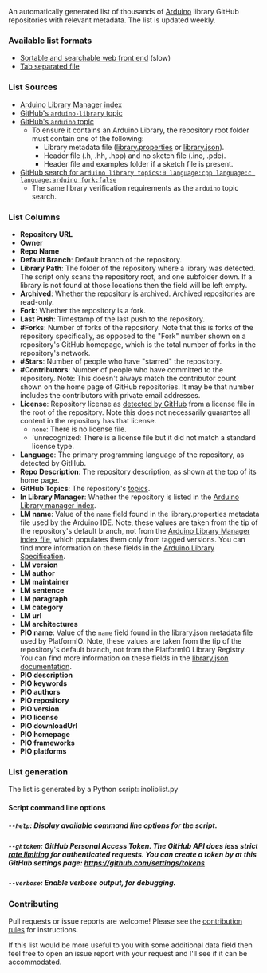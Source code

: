 An automatically generated list of thousands of [Arduino](http://arduino.cc) library GitHub repositories with relevant metadata. The list is updated weekly.


### Available list formats
- [Sortable and searchable web front end](https://per1234.github.io/inoliblist/) (slow)
- [Tab separated file](https://per1234.github.io/inoliblist/inoliblist.csv)


### List Sources
- [Arduino Library Manager index](http://downloads.arduino.cc/libraries/library_index.json)
- [GitHub's `arduino-library` topic](https://github.com/search?q=topic:arduino-library+fork:true&type=Repositories)
- [GitHub's `arduino` topic](https://github.com/search?q=topic:arduino+fork:true&type=Repositories)
  - To ensure it contains an Arduino Library, the repository root folder must contain one of the following:
    - Library metadata file ([library.properties](https://github.com/arduino/Arduino/wiki/Arduino-IDE-1.5:-Library-specification#library-metadata) or [library.json](http://docs.platformio.org/en/latest/librarymanager/config.html)).
    - Header file (.h, .hh, .hpp) and no sketch file (.ino, .pde).
    - Header file and examples folder if a sketch file is present.
- [GitHub search for `arduino library topics:0 language:cpp language:c language:arduino fork:false`](https://github.com/search?q=arduino+library+topics:0+language:cpp+language:c+language:arduino+fork:false&type=Repositories)
  - The same library verification requirements as the `arduino` topic search.


### List Columns
- **Repository URL**
- **Owner**
- **Repo Name**
- **Default Branch**: Default branch of the repository.
- **Library Path**: The folder of the repository where a library was detected. The script only scans the repository root, and one subfolder down. If a library is not found at those locations then the field will be left empty.
- **Archived**: Whether the repository is [archived](https://help.github.com/articles/about-archiving-repositories/). Archived repositories are read-only.
- **Fork**: Whether the repository is a fork.
- **Last Push**: Timestamp of the last push to the repository.
- **#Forks**: Number of forks of the repository. Note that this is forks of the repository specifically, as opposed to the "Fork" number shown on a repository's GitHub homepage, which is the total number of forks in the repository's network.
- **#Stars**: Number of people who have "starred" the repository.
- **#Contributors**: Number of people who have committed to the repository. Note: This doesn't always match the contributor count shown on the home page of GitHub repositories. It may be that number includes the contributors with private email addresses.
- **License**: Repository license as [detected by GitHub](https://help.github.com/articles/licensing-a-repository/) from a license file in the root of the repository. Note this does not necessarily guarantee all content in the repository has that license.
  - `none`: There is no license file.
  - `unrecognized: There is a license file but it did not match a standard license type.
- **Language**: The primary programming language of the repository, as detected by GitHub.
- **Repo Description**: The repository description, as shown at the top of its home page.
- **GitHub Topics**: The repository's [topics](https://help.github.com/articles/about-topics/).
- **In Library Manager**: Whether the repository is listed in the [Arduino Library manager index](https://github.com/arduino/Arduino/wiki/Library-Manager-FAQ).
- **LM name**: Value of the `name` field found in the library.properties metadata file used by the Arduino IDE. Note, these values are taken from the tip of the repository's default branch, not from the [Arduino Library Manager index file](http://downloads.arduino.cc/libraries/library_index.json), which populates them only from tagged versions. You can find more information on these fields in the [Arduino Library Specification](https://github.com/arduino/Arduino/wiki/Arduino-IDE-1.5:-Library-specification#libraryproperties-file-format).
- **LM version**
- **LM author**
- **LM maintainer**
- **LM sentence**
- **LM paragraph**
- **LM category**
- **LM url**
- **LM architectures**
- **PIO name**: Value of the `name` field found in the library.json metadata file used by PlatformIO. Note, these values are taken from the tip of the repository's default branch, not from the PlatformIO Library Registry. You can find more information on these fields in the [library.json documentation](http://docs.platformio.org/en/latest/librarymanager/config.html).
- **PIO description**
- **PIO keywords**
- **PIO authors**
- **PIO repository**
- **PIO version**
- **PIO license**
- **PIO downloadUrl**
- **PIO homepage**
- **PIO frameworks**
- **PIO platforms**


### List generation
The list is generated by a Python script: inoliblist.py

#### Script command line options
##### `--help`: Display available command line options for the script.
##### `--ghtoken`: GitHub Personal Access Token. The GitHub API does less strict [rate limiting](https://developer.github.com/v3/#rate-limiting) for authenticated requests. You can create a token by at this GitHub settings page: https://github.com/settings/tokens
##### `--verbose`: Enable verbose output, for debugging.


### Contributing
Pull requests or issue reports are welcome! Please see the [contribution rules](https://github.com/per1234/inoliblist/blob/master/CONTRIBUTING.md) for instructions.

If this list would be more useful to you with some additional data field then feel free to open an issue report with your request and I'll see if it can be accommodated.
